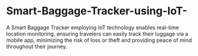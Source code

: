 # Smart-Baggage-Tracker-using-IoT-
A Smart Baggage Tracker employing IoT technology enables real-time location monitoring, ensuring travelers can easily track their luggage via a mobile app, minimizing the risk of loss or theft and providing peace of mind throughout their journey.
